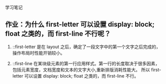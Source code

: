学习笔记

## 作业：为什么 first-letter 可以设置 display: block; float 之类的，而 first-line 不行呢？

1. ::first-letter 是在 layout 之后，确定了一段文字中的第一个文字之后完成的，操作布局时性能开销较小。

2. ::first-line 在某块级元素的第一行应用样式。第一行的长度取决于很多因素，包括元素宽度，文档宽度和文本的文字大小,重新排版消耗性能大。 所以 first-letter 可以设置 display: block; float 之类的，而 first-line 不行。
